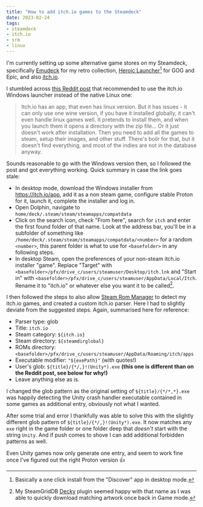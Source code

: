 ```yaml
---
title: "How to add itch.io games to the Steamdeck"
date: 2023-02-24
tags:
- steamdeck
- itch.io
- srm
- linux
---
```


I'm currently setting up some alternative game stores on my Steamdeck, specifically [Emudeck](https://www.emudeck.com/) for my retro collection, [Heroic Launcher](https://heroicgameslauncher.com/)[^1] for GOG and Epic, and also [itch.io](https://itch.io). 

I stumbled across [this Reddit post](https://www.reddit.com/r/SteamDeck/comments/vwili3/better_way_to_itchio_on_steam_deck/) that recommended to use the itch.io Windows launcher instead of the native Linux one:

> Itch.io has an app, that even has linux version. But it has issues - it can only use one wine version, if you have it installed globally, it can't even handle linux games well. It pretends to install them, and when you launch them it opens a directory with the zip file... Or it just doesn't work after installation. Then you need to add all the games to steam, setup their images, and other stuff. There's boilr for that, but it doesn't find everything, and most of the indies are not in the database anyway.

Sounds reasonable to go with the Windows version then, so I followed the post and got everything working. Quick summary in case the link goes stale:

- In desktop mode, download the Windows installer from https://itch.io/app, add it as a non steam game, configure stable Proton for it, launch it, complete the installer and log in.
- Open Dolphin, navigate to `home/deck/.steam/steam/steamapps/compatdata`
- Click on the search icon, check "From here", search for `itch` and enter the first found folder of that name. Look at the address bar, you'll be in a subfolder of something like `/home/deck/.steam/steam/steamapps/compatdata/<number>` for a random `<number>`, this parent folder is what to use for `<basefolder>` in any following steps.
- In desktop Steam, open the preferences of your non-steam itch.io installer "game". Replace "Target" with `<basefolder>/pfx/drive_c/users/steamuser/Desktop/itch.lnk` and "Start in" with `<basefolder>/pfx/drive_c/users/steamuser/AppData/Local/Itch`. Rename it to "itch.io" or whatever else you want it to be called[^2].

I then followed the steps to also allow [Steam Rom Manager](https://steamgriddb.github.io/steam-rom-manager/) to detect my itch.io games, and created a custom itch.io parser. Here I had to slightly deviate from the suggested steps. Again, summarised here for reference:

- Parser type: glob
- Title: `itch.io`
- Steam category: `${itch.io}`
- Steam directory: `${steamdirglobal}`
- ROMs directory: `<basefolder>/pfx/drive_c/users/steamuser/AppData/Roaming/itch/apps`
- Executable modifier: `"${exePath}"` (with quotes!)
- User's glob: `${title}/{*/,}!(Unity*).exe` **(this one is different than on the Reddit post, see below for why!)**
- Leave anything else as is.

I changed the glob pattern as the original setting of `${title}/{*/*,*}.exe` was happily detecting the Unity crash handler executable contained in some games as additional entry, obviously not what I wanted. 

After some trial and error I thankfully was able to solve this with the slightly different glob pattern of `${title}/{*/,}!(Unity*).exe`. It now matches any `exe` right in the game folder or one folder deep that *doesn't* start with the string `Unity`. And if push comes to shove I can add additional forbidden patterns as well. 

Even Unity games now only generate one entry, and seem to work fine once I've figured out the right Proton version 👍

[^1]: Basically a one click install from the "Discover" app in desktop mode.
[^2]: My SteamGridDB [Decky](https://deckbrew.xyz/) plugin seemed happy with that name as I was able to quickly download matching artwork once back in Game mode.